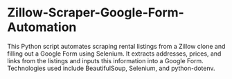 # Zillow-Scraper-Google-Form-Automation
This Python script automates scraping rental listings from a Zillow clone and filling out a Google Form using Selenium. It extracts addresses, prices, and links from the listings and inputs this information into a Google Form. Technologies used include BeautifulSoup, Selenium, and python-dotenv.
